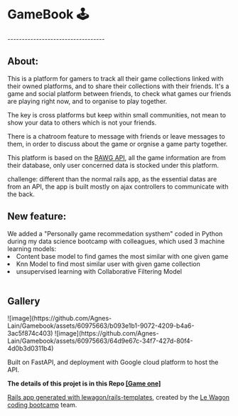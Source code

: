 <h1>GameBook 🕹️ </h1>
----------------------------------

<h2>About:</h2>
This is a platform for gamers to track all their game collections linked with their owned platforms, and to share their collections with their friends. It's a game and social platform between friends, to check what games our friends are playing right now, and to organise to play together. 

The key is cross platforms but keep within small communities, not mean to show your data to others which is not your friends.

There is a chatroom feature to message with friends or leave messages to them, in order to discuss about the game or orgnise a game party together.

This platform is based on the [RAWG API](https://rawg.io/apidocs), all the game information are from their database, only user concerned data is stocked under this platform.

challenge: different than the normal rails app, as the essential datas are from an API, the app is built mostly on ajax controllers to communicate with the back.

<h2>New feature: </h2> 
We added a "Personally game recommedation systhem" coded in Python during my data science bootcamp with colleagues, which used 3 machine learning models: 
  <li>Content base model to find games the most similar with one given game</li>
  <li>Knn Model to find most similar user with given game collection</li>
  <li>unsupervised learning with Collaborative Filtering Model </li>
  <br>

<h2>Gallery</h2>
![image](https://github.com/Agnes-Lain/Gamebook/assets/60975663/b093e1b1-9072-4209-b4a6-3ac5f874c403)
![image](https://github.com/Agnes-Lain/Gamebook/assets/60975663/64d9e67c-34f7-427d-80f4-4d0b3d0311b4)

Built on FastAPI, and deployment with Google cloud platform to host the API.

<strong>The details of this projet is in this Repo <a href="https://github.com/Agnes-Lain/game_one">[Game one]</strong>

Rails app generated with [lewagon/rails-templates](https://github.com/lewagon/rails-templates), created by the [Le Wagon coding bootcamp](https://www.lewagon.com) team.
